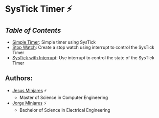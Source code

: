 # **SysTick Timer :zap:**

## ***Table of Contents***    
 * [Simple Timer](https://github.com/jminjares4/MSP432-Example-Codes/tree/main/SysTick%20Timer/Simple%20Timer): Simple timer using SysTick 
 * [Stop Watch](https://github.com/jminjares4/MSP432-Example-Codes/tree/main/SysTick%20Timer/Stop%20Watch): Create a stop watch using interrupt to control the SysTick Timer                      
 * [SysTick with Interrupt](https://github.com/jminjares4/MSP432-Example-Codes/tree/main/SysTick%20Timer/Systick%20with%20Interrupt): Use interrupt to control the state of the SysTick Timer  

## **Authors:**
  - [Jesus Minjares](https://github.com/jminjares4) :zap:
    - Master of Science in Computer Engineering
  - [Jorge Minjares](https://github.com/JorgeMinjares) :zap:
    - Bachelor of Science in Electrical Engineering